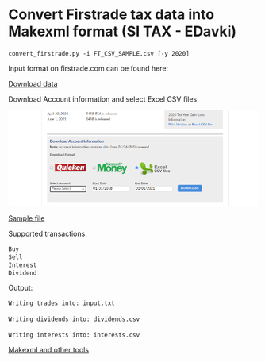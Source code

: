 # Convert Firstrade tax data into Makexml format (SI TAX - EDavki)

```
convert_firstrade.py -i FT_CSV_SAMPLE.csv [-y 2020]
```

Input format on firstrade.com can be found here:

[Download data](https://invest.firstrade.com/cgi-bin/main#/content/myaccount/taxcenter/?h=overview&l=tax_download)

Download Account information and select Excel CSV files

![Screenshot](https://github.com/zgre/si_tax_utils/blob/master/firstrade.png?raw=true)

[Sample file](./SAMPLE_FT_CSV.csv) 

Supported transactions:

```
Buy
Sell
Interest
Dividend
```

Output:
    
    Writing trades into: input.txt
    
    Writing dividends into: dividends.csv
    
    Writing interests into: interests.csv

[Makexml and other tools](http://slotrade.blogspot.com/p/orodja.html)

